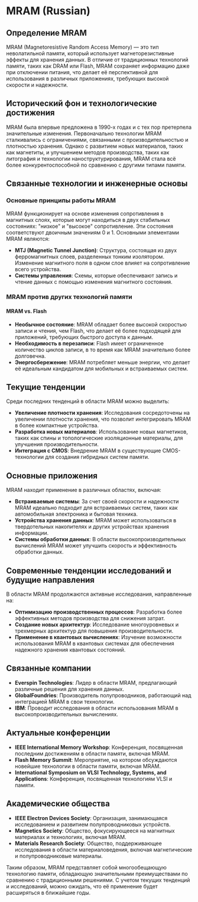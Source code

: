 # MRAM (Russian)

## Определение MRAM

MRAM (Magnetoresistive Random Access Memory) — это тип неволатильной памяти, который использует магнеторезистивные эффекты для хранения данных. В отличие от традиционных технологий памяти, таких как DRAM или Flash, MRAM сохраняет информацию даже при отключении питания, что делает её перспективной для использования в различных приложениях, требующих высокой скорости и надежности.

## Исторический фон и технологические достижения

MRAM была впервые предложена в 1990-х годах и с тех пор претерпела значительные изменения. Первоначально технологии MRAM сталкивались с ограничениями, связанными с производительностью и плотностью хранения. Однако с развитием новых материалов, таких как магнетиты, и улучшением методов производства, таких как литография и технологии наноструктурирования, MRAM стала всё более конкурентоспособной по сравнению с другими типами памяти.

## Связанные технологии и инженерные основы

### Основные принципы работы MRAM

MRAM функционирует на основе изменения сопротивления в магнитных слоях, которые могут находиться в двух стабильных состояниях: "низкое" и "высокое" сопротивление. Эти состояния соответствуют двоичным значениям 0 и 1. Основными элементами MRAM являются:

- **MTJ (Magnetic Tunnel Junction)**: Структура, состоящая из двух ферромагнитных слоев, разделенных тонким изолятором. Изменение магнитного поля в одном слое влияет на сопротивление всего устройства.
- **Системы управления**: Схемы, которые обеспечивают запись и чтение данных с помощью изменения магнитного состояния.

### MRAM против других технологий памяти

#### MRAM vs. Flash

- **Необычное состояние**: MRAM обладает более высокой скоростью записи и чтения, чем Flash, что делает её более подходящей для приложений, требующих быстрого доступа к данным.
- **Необходимость в перезаписи**: Flash имеет ограниченное количество циклов записи, в то время как MRAM значительно более долговечна.
- **Энергосбережение**: MRAM потребляет меньше энергии, что делает её идеальным кандидатом для мобильных и встраиваемых систем.

## Текущие тенденции

Среди последних тенденций в области MRAM можно выделить:

- **Увеличение плотности хранения**: Исследования сосредоточены на увеличении плотности хранения, что позволит интегрировать MRAM в более компактные устройства.
- **Разработка новых материалов**: Использование новых магнетиков, таких как спины и топологические изоляционные материалы, для улучшения производительности.
- **Интеграция с CMOS**: Внедрение MRAM в существующие CMOS-технологии для создания гибридных систем памяти.

## Основные приложения

MRAM находит применение в различных областях, включая:

- **Встраиваемые системы**: За счет своей скорости и надежности MRAM идеально подходит для встраиваемых систем, таких как автомобильная электроника и бытовая техника.
- **Устройства хранения данных**: MRAM может использоваться в твердотельных накопителях и других устройствах хранения информации.
- **Системы обработки данных**: В области высокопроизводительных вычислений MRAM может улучшить скорость и эффективность обработки данных.

## Современные тенденции исследований и будущие направления

В области MRAM продолжаются активные исследования, направленные на:

- **Оптимизацию производственных процессов**: Разработка более эффективных методов производства для снижения затрат.
- **Создание новых архитектур**: Исследование многоуровневых и трехмерных архитектур для повышения производительности.
- **Применение в квантовых вычислениях**: Изучение возможности использования MRAM в квантовых системах для обеспечения надежного хранения квантовых состояний.

## Связанные компании

- **Everspin Technologies**: Лидер в области MRAM, предлагающий различные решения для хранения данных.
- **GlobalFoundries**: Производитель полупроводников, работающий над интеграцией MRAM в свои технологии.
- **IBM**: Проводит исследования в области использования MRAM в высокопроизводительных вычислениях.

## Актуальные конференции

- **IEEE International Memory Workshop**: Конференция, посвященная последним достижениям в области памяти, включая MRAM.
- **Flash Memory Summit**: Мероприятие, на котором обсуждаются новейшие технологии в области памяти, включая MRAM.
- **International Symposium on VLSI Technology, Systems, and Applications**: Конференция, посвященная технологиям VLSI и памяти.

## Академические общества

- **IEEE Electron Devices Society**: Организация, занимающаяся исследованием и развитием полупроводниковых устройств.
- **Magnetics Society**: Общество, фокусирующееся на магнитных материалах и технологиях, включая MRAM.
- **Materials Research Society**: Общество, поддерживающее исследования в области материаловедения, включая магнетические и полупроводниковые материалы.

Таким образом, MRAM представляет собой многообещающую технологию памяти, обладающую значительными преимуществами по сравнению с традиционными решениями. С учетом текущих тенденций и исследований, можно ожидать, что её применение будет расширяться в ближайшие годы.